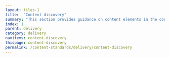 ```yaml
---
layout: tiles-1
title:  "Content discovery"
summary: "This section provides guidance on content elements in the content phase, such as user needs, format and accessibility."
index: 1
parent: delivery
category: delivery
navitems: content-discovery
thispage: content-discovery
permalink: /content-standards/delivery/content-discovery
---
```


